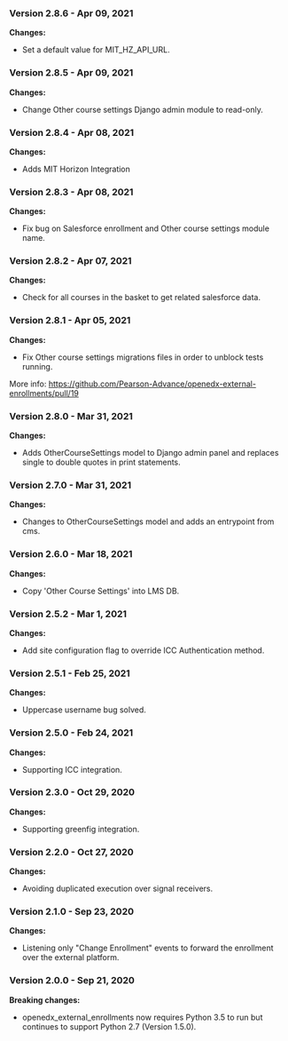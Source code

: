 ### Version 2.8.6 - Apr 09, 2021
**Changes:**

  - Set a default value for MIT_HZ_API_URL. 

### Version 2.8.5 - Apr 09, 2021
**Changes:**

  - Change Other course settings Django admin module to read-only.

### Version 2.8.4 - Apr 08, 2021
**Changes:**

  - Adds MIT Horizon Integration

### Version 2.8.3 - Apr 08, 2021
**Changes:**

  - Fix bug on Salesforce enrollment and Other course settings module name.

### Version 2.8.2 - Apr 07, 2021
**Changes:**

  - Check for all courses in the basket to get related salesforce data.

### Version 2.8.1 - Apr 05, 2021
**Changes:**

  - Fix Other course settings migrations files in order to unblock tests running.

More info: https://github.com/Pearson-Advance/openedx-external-enrollments/pull/19

### Version 2.8.0 - Mar 31, 2021
**Changes:**

  - Adds OtherCourseSettings model to Django admin panel and replaces single to double quotes in print statements.

### Version 2.7.0 - Mar 31, 2021
**Changes:**

  - Changes to OtherCourseSettings model and adds an entrypoint from cms.

### Version 2.6.0 - Mar 18, 2021
**Changes:**

  - Copy 'Other Course Settings' into LMS DB.

### Version 2.5.2 - Mar 1, 2021
**Changes:**

  - Add site configuration flag to override ICC Authentication method.

### Version 2.5.1 - Feb 25, 2021
**Changes:**

  - Uppercase username bug solved.

### Version 2.5.0 - Feb 24, 2021
**Changes:**

  - Supporting ICC integration.

### Version 2.3.0 - Oct 29, 2020
**Changes:**

  - Supporting greenfig integration.

### Version 2.2.0 - Oct 27, 2020
**Changes:**

  - Avoiding duplicated execution over signal receivers.

### Version 2.1.0 - Sep 23, 2020
**Changes:**

  - Listening only "Change Enrollment" events to forward the enrollment over the external platform.

### Version 2.0.0 - Sep 21, 2020
**Breaking changes:**

  - openedx_external_enrollments now requires Python 3.5 to run but continues to support Python 2.7 (Version 1.5.0).
